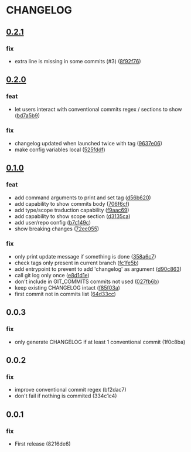 # CHANGELOG

## [0.2.1](https://github.com/rockandska/git-changelog/tree/0.2.1)

### fix

- extra line is missing in some commits (#3) ([8f92f76](https://github.com/rockandska/git-changelog/commit/8f92f76b47885382ba171be5c810ea90a785714d))

## [0.2.0](https://github.com/rockandska/git-changelog/tree/0.2.0)

### feat

- let users interact with conventional commits regex / sections to show ([bd7a5b9](https://github.com/rockandska/git-changelog/commit/bd7a5b9960aabdb8864dce7933e9a3abe159d05f))

### fix

- changelog updated when launched twice with tag ([9637e06](https://github.com/rockandska/git-changelog/commit/9637e06bf9784b82885a386b08bc385321333262))
- make config variables local ([525fddf](https://github.com/rockandska/git-changelog/commit/525fddfb937cc37f3f7891e3867909c910f4a44b))

## [0.1.0](https://github.com/rockandska/git-changelog/tree/0.1.0)

### feat

- add command arguments to print and set tag ([d56b620](https://github.com/rockandska/git-changelog/commit/d56b62082bd4dad99ca3c77bc7bd9363c7f8b31a))
- add capability to show commits body ([706f6cf](https://github.com/rockandska/git-changelog/commit/706f6cfac71a963a0a3087a5b325857649b4c738))
- add type/scope traduction capability ([f9aac69](https://github.com/rockandska/git-changelog/commit/f9aac699fddc0c4d37e7ba5a87ec9eeddae7f01d))
- add capability to show scope section ([d3135ca](https://github.com/rockandska/git-changelog/commit/d3135ca58c515e11f95ecd8b172078522b3ecfd0))
- add user/repo config ([b7c149c](https://github.com/rockandska/git-changelog/commit/b7c149cde8e9744776188de41379385b09945225))
- show breaking changes ([72ee055](https://github.com/rockandska/git-changelog/commit/72ee055634974fb563b4e37c1ef224d6656a76e4))

### fix

- only print update message if something is done ([358a6c7](https://github.com/rockandska/git-changelog/commit/358a6c7165cb60b9f78fe0fe6c45298c26c6c5f6))
- check tags only present in current branch ([fc1fe5b](https://github.com/rockandska/git-changelog/commit/fc1fe5bc0c43455e1382e9a78a24231c3ce36623))
- add entrypoint to prevent to add 'changelog' as argument ([d90c863](https://github.com/rockandska/git-changelog/commit/d90c86371129af15dd415e677e3029ce5fea8059))
- call git log only once ([e8d1d1e](https://github.com/rockandska/git-changelog/commit/e8d1d1e160a023a7de57d1af12781ca3d9b64a08))
- don't include in GIT_COMMITS commits not used ([027fb6b](https://github.com/rockandska/git-changelog/commit/027fb6bf484b71a02e84b729c95e4d7e9da23a45))
- keep existing CHANGELOG intact ([f85f03a](https://github.com/rockandska/git-changelog/commit/f85f03a9ec0e4c996f57f3276f999bde9317d9b9))
- first commit not in commits list ([64d33cc](https://github.com/rockandska/git-changelog/commit/64d33cc2841774f2f657a6661a16586cf86f5161))

## 0.0.3

### fix

- only generate CHANGELOG if at least 1 conventional commit (1f0c8ba)

## 0.0.2

### fix

- improve conventional commit regex (bf2dac7)
- don't fail if nothing is commited (334c1c4)

## 0.0.1

### fix

- First release (8216de6)

